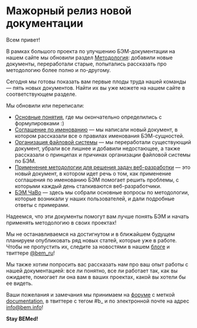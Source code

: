 # Мажорный релиз новой документации

Всем привет!

В рамках большого проекта по улучшению БЭМ-документации на нашем сайте мы обновили раздел [Методология](https://ru.bem.info/method/): 
добавили новые документы, переработали старые, попытались рассказать про методологию более полно и по-другому. 

Сегодня мы готовы показать вам первые плоды труда нашей команды — пять новых документов. Найти их вы уже можете на нашем сайте 
в соответствующем разделе.

Мы обновили или переписали:
* [Основные понятия](https://ru.bem.info/method/definitions/), где мы окончательно определились с формулировками :)
* [Соглашение по именованию](https://ru.bem.info/method/naming-convention/) — мы написали новый документ, в котором рассказали все о правилах именования БЭМ-сущностей.
* [Организация файловой системы](https://ru.bem.info/method/filesystem) — мы переработали существующий документ, убрали все лишнее 
и добавили недостающее, а также рассказали о принципах и причинах организации файловой системы по БЭМ.
* [Применение методологии для решения задач веб-разработки](https://ru.bem.info/method/solved-problems/) —  это новый документ, в котором идет речь о том, как применение 
соглашения по именованию БЭМ помогает решить проблемы, с которыми каждый день сталкиваются веб-разработчики.
* [БЭМ ЧаВо](https://ru.bem.info/method/faq/) — здесь мы собрали основные вопросы по методологии, которые возникали у наших пользователей, 
и дали подробные ответы с примерами.

Надеемся, что эти документы помогут вам лучше понять БЭМ и начать применять методологию в своих проектах! 

Мы не останавливаемся на достигнутом и в ближайшем будущем планируем опубликовать ряд новых статей, которые уже в работе. 
Чтобы не пропустить их, следите за новостями в нашем [блоге](https://ru.bem.info/blog) и твиттере [@bem_ru](https://twitter.com/bem_ru/)! 

Мы также хотим попросить вас рассказать нам про ваш опыт работы с нашей документацией: все ли понятно, все ли работает так, 
как вы ожидаете, помогает ли она вам в ваших проектах, какой вы хотели бы ее видеть.

Ваши пожелания и замечания мы принимаем на [форуме](https://ru.bem.info/forum/) с меткой [documentation](https://ru.bem.info/forum/?labels=documentation), 
в твиттере с тегом #b_ и по электронной почте на адрес [info@bem.info](mailto:info@bem.info)!

**Stay BEMed!**

